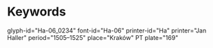 # Keywords
glyph-id="Ha-06_0234"
font-id="Ha-06"
printer-id="Ha"
printer="Jan Haller"
period="1505–1525"
place="Kraków"
PT plate="169"
